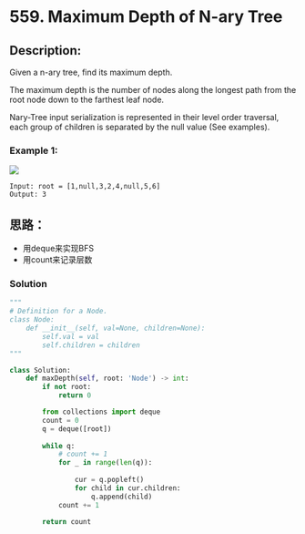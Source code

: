 # 559. Maximum Depth of N-ary Tree
## Description:
Given a n-ary tree, find its maximum depth.

The maximum depth is the number of nodes along the longest path from the root node down to the farthest leaf node.

Nary-Tree input serialization is represented in their level order traversal, each group of children is separated by the null value (See examples).

### Example 1:

<img src = "https://assets.leetcode.com/uploads/2018/10/12/narytreeexample.png">

```
Input: root = [1,null,3,2,4,null,5,6]
Output: 3
```

## 思路：
* 用deque来实现BFS
* 用count来记录层数

### Solution
```python
"""
# Definition for a Node.
class Node:
    def __init__(self, val=None, children=None):
        self.val = val
        self.children = children
"""

class Solution:
    def maxDepth(self, root: 'Node') -> int:
        if not root:
            return 0

        from collections import deque
        count = 0
        q = deque([root])
        
        while q:
            # count += 1
            for _ in range(len(q)):
                
                cur = q.popleft()
                for child in cur.children:
                    q.append(child)
            count += 1
        
        return count
```